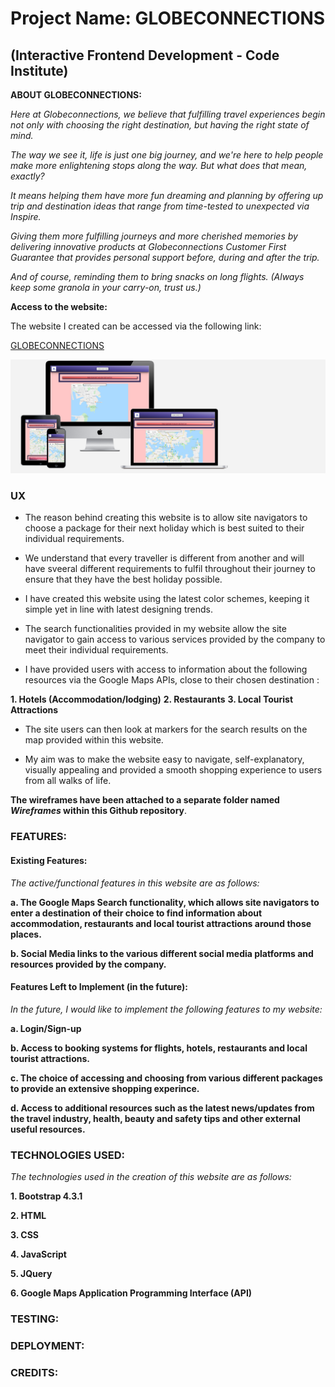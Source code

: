 # Project Name: GLOBECONNECTIONS
## (Interactive Frontend Development - Code Institute)

**ABOUT GLOBECONNECTIONS:**

*Here at Globeconnections, we believe that fulfilling travel experiences begin not only with choosing the right destination, but having the right state of mind.*

*The way we see it, life is just one big journey, and we're here to help people make more enlightening stops along the way. But what does that mean, exactly?*

*It means helping them have more fun dreaming and planning by offering up trip and destination ideas that range from time-tested to unexpected via Inspire.*

*Giving them more fulfilling journeys and more cherished memories by delivering innovative products at Globeconnections Customer First Guarantee that provides personal support before, during and after the trip.*

*And of course, reminding them to bring snacks on long flights. (Always keep some granola in your carry-on, trust us.)*

**Access to the website:**

The website I created can be accessed via the following link:

[GLOBECONNECTIONS](https://codingstudent2019.github.io/globeconnections/)

![GLOBECONNECTIONS](/assets/images/multi-device-website-mock-up.png "Multi-device mock-up")

### UX

- The reason behind creating this website is to allow site navigators to choose a package for their next holiday which is best suited to their individual requirements.

- We understand that every traveller is different from another and will have sveeral different requirements to fulfil throughout their journey to ensure that they have the best holiday possible.

- I have created this website using the latest color schemes, keeping it simple yet in line with latest designing trends.

- The search functionalities provided in my website allow the site navigator to gain access to various services provided by the company to meet their individual requirements.

- I have provided users with access to information about the following resources via the Google Maps APIs, close to their chosen destination :

**1. Hotels (Accommodation/lodging)**
**2. Restaurants**
**3. Local Tourist Attractions**

- The site users can then look at markers for the search results on the map provided within this website.

- My aim was to make the website easy to navigate, self-explanatory, visually appealing and provided a smooth shopping experience to users from all walks of life.

**The wireframes have been attached to a separate folder named ***Wireframes*** within this Github repository**.

### FEATURES:

#### Existing Features:

*The active/functional features in this website are as follows:*

**a. The Google Maps Search functionality, which allows site navigators to enter a destination of their choice to find information about accommodation, restaurants and local tourist attractions around those places.**

**b. Social Media links to the various different social media platforms and resources provided by the company.**

#### Features Left to Implement (in the future):

*In the future, I would like to implement the following features to my website:*

**a. Login/Sign-up**

**b. Access to booking systems for flights, hotels, restaurants and local tourist attractions.**

**c. The choice of accessing and choosing from various different packages to provide an extensive shopping experince.**

**d. Access to additional resources such as the latest news/updates from the travel industry, health, beauty and safety tips and other external useful resources.**

### TECHNOLOGIES USED:

*The technologies used in the creation of this website are as follows:*

**1. Bootstrap 4.3.1**

**2. HTML**

**3. CSS**

**4. JavaScript**

**5. JQuery**

**6. Google Maps Application Programming Interface (API)**

### TESTING:

### DEPLOYMENT:

### CREDITS:




